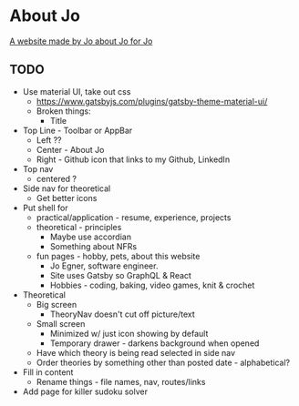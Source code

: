 # About Jo
[A website made by Jo about Jo for Jo](https://aboutjo.gtsb.io/)

## TODO
* Use material UI, take out css
  * https://www.gatsbyjs.com/plugins/gatsby-theme-material-ui/
  * Broken things:
    * Title
* Top Line - Toolbar or AppBar
  * Left ??
  * Center - About Jo
  * Right - Github icon that links to my Github, LinkedIn
* Top nav
  * centered ?
* Side nav for theoretical
  * Get better icons
* Put shell for
  * practical/application - resume, experience, projects
  * theoretical - principles
    * Maybe use accordian
    * Something about NFRs
  * fun pages - hobby, pets, about this website
    * Jo Egner, software engineer.
    * Site uses Gatsby so GraphQL & React
    * Hobbies - coding, baking, video games, knit & crochet
* Theoretical
  * Big screen
    * TheoryNav doesn't cut off picture/text
  * Small screen
    * Minimized w/ just icon showing by default
    * Temporary drawer - darkens background when opened 
  * Have which theory is being read selected in side nav
  * Order theories by something other than posted date - alphabetical?
* Fill in content
  * Rename things - file names, nav, routes/links
* Add page for killer sudoku solver
